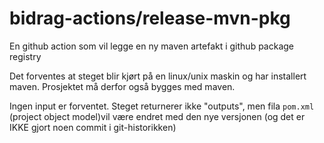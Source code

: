 # bidrag-actions/release-mvn-pkg

En github action som vil legge en ny maven artefakt i github package registry 

Det forventes at steget blir kjørt på en linux/unix maskin og har installert maven.
Prosjektet må derfor også bygges med maven.

Ingen input er forventet. Steget returnerer ikke "outputs", men fila `pom.xml` (project
object model)vil være endret med den nye versjonen (og det er IKKE gjort noen commit i
git-historikken)
